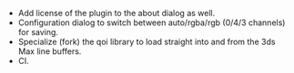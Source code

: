 - Add license of the plugin to the about dialog as well.
- Configuration dialog to switch between auto/rgba/rgb (0/4/3 channels) for saving.
- Specialize (fork) the qoi library to load straight into and from the 3ds Max line buffers.
- CI.
